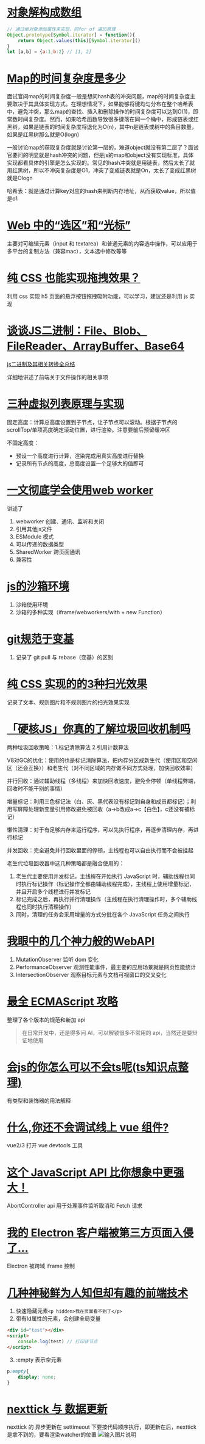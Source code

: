 # [对象解构成数组](https://juejin.cn/post/7374308419074146313#heading-4)
```js
// 通过给对象添加属性来实现，同for of 遍历原理
Object.prototype[Symbol.iterator] = function(){
    return Object.values(this)[Symbol.iterator]()
}
let [a,b] = {a:1,b:2} // [1, 2]

```

# [Map的时间复杂度是多少](https://juejin.cn/post/7374685303884562484#heading-14)

面试官问map的时间复杂度一般是想问hash表的冲突问题，map的时间复杂度主要取决于其具体实现方式。在理想情况下，如果能够将键均匀分布在整个哈希表中，避免冲突，那么map的查找、插入和删除操作的时间复杂度可以达到O(1)，即常数时间复杂度。然而，如果哈希函数导致很多键落在同一个桶中，形成链表或红黑树，如果是链表的时间复杂度将退化为O(n)，其中n是链表或树中的条目数量，如果是红黑树那么就是O(logn)

一般讨论map的获取复杂度就是讨论第一层的，难道object就没有第二层了？面试官要问的明显就是hash冲突的问题，但是js的map和object没有实现标准，具体实现都看具体的引擎是怎么实现的。常见的hash冲突就是用链表，然后太长了就用红黑树，所以不冲突复杂度是O1，冲突了变成链表就是On，太长了变成红黑树就是Ologn

哈希表：就是通过计算key对应的hash来判断内存地址，从而获取value，所以值是o1

# [Web 中的“选区”和“光标”](https://juejin.cn/post/7068232010304585741)
主要对可编辑元素（input 和 textarea）和普通元素的内容选中操作，可以应用于多平台的复制方法（兼容mac），文本选中修改等等

# [纯 CSS 也能实现拖拽效果？](https://juejin.cn/post/6933016266365992974)
利用 css 实现 h5 页面的悬浮按钮拖拽吸附功能，可以学习，建议还是利用 js 实现

# [谈谈JS二进制：File、Blob、FileReader、ArrayBuffer、Base64](https://zhuanlan.zhihu.com/p/568915443)
[js二进制及其相关转换全总结](https://juejin.cn/post/7395866692798201871)

详细地讲述了前端关于文件操作的相关事项

# [三种虚拟列表原理与实现](https://juejin.cn/post/7232856799170805820?searchId=20240703181150A4BFBFCDAB5353255527)
固定高度：计算总高度设置到子节点，让子节点可以滚动。根据子节点的scrollTop/单项高度确定滚动位置，进行渲染。注意要前后预留缓冲区

不固定高度：
- 预设一个高度进行计算，渲染完成用真实高度进行替换
- 记录所有节点的高度，总高度设置一个足够大的值即可

# [一文彻底学会使用web worker](https://juejin.cn/post/7139718200177983524)
讲述了
1. webworker 创建、通讯、监听和关闭
2. 引用其他js文件
3. ESModule 模式
4. 可以传递的数据类型
5. SharedWorker 跨页面通讯
6. 兼容性

# [js的沙箱环境](https://juejin.cn/post/7346865556328644623)
1. 沙箱使用环境
2. 沙箱的多种实现（iframe/webworkers/with + new Function）

# [git规范于变基](https://juejin.cn/post/7389650358539255845)
1. 记录了 git pull 与 rebase（变基）的区别

# [纯 CSS 实现的的3种扫光效果](https://juejin.cn/post/7385935890931712019)
记录了文本、规则图片和不规则图片的扫光效果实现

# [「硬核JS」你真的了解垃圾回收机制吗](https://juejin.cn/post/6981588276356317214)
两种垃圾回收策略：1.标记清除算法 2.引用计数算法

V8对GC的优化：使用的也是标记清除算法，把内存分区成新生代（使用区和空闲区（还会互换））和老生代（对不同区域的内存做不同方式处理，加快回收效率）

并行回收：通过辅助线程（多线程）来加快回收速度，避免全停顿（单线程弊端，回收时不能干别的事情）

增量标记：利用三色标记法（白、灰、黑代表没有标记到自身和成员都标记）；利用写屏障处理新变量引用修改避免被回收（a->b改成a->c【白色】，c还没有被标记）

懒性清理：对于有足够内存来运行程序，可以先执行程序，再逐步清理内存，再进行标记

并发回收：完全避免并行回收里面的停顿，主线程也可以自由执行而不会被挂起

老生代垃圾回收器中这几种策略都是融合使用的：
1. 老生代主要使用并发标记，主线程在开始执行 JavaScript 时，辅助线程也同时执行标记操作（标记操作全都由辅助线程完成），主线程上使用增量标记，并且开启多个线程进行并发标记
2. 标记完成之后，再执行并行清理操作（主线程在执行清理操作时，多个辅助线程也同时执行清理操作）
3. 同时，清理的任务会采用增量的方式分批在各个 JavaScript 任务之间执行

# [我眼中的几个神力般的WebAPI](https://juejin.cn/post/7403758419361202239)
1. MutationObserver 监听 dom 变化
2. PerformanceObserver 观测性能事件，最主要的应用场景就是网页性能统计
3. IntersectionObserver 观察目标元素与文档可视窗口的交叉变化

# [最全 ECMAScript 攻略](https://juejin.cn/post/6968269593206849572)
整理了各个版本的规范和新加 api

> 在日常开发中，还是得多问 AI，可以解锁很多不常用的 api，当然还是要辩证地使用

# [会js的你怎么可以不会ts呢(ts知识点整理)](https://juejin.cn/post/7416272705513685001)
有类型和装饰器的用法解释

# [什么,你还不会调试线上 vue 组件?](https://juejin.cn/post/7324643000700502031)
vue2/3 打开 vue devtools 工具

# [这个 JavaScript API 比你想象中更强大！](https://juejin.cn/post/7420780282881245184)
AbortController api 用于处理事件监听取消和 Fetch 请求

# [我的 Electron 客户端被第三方页面入侵了...](https://juejin.cn/post/7398418805971877914)
Electron 被跨域 iframe 控制

# [几种神秘鲜为人知但却有趣的前端技术](https://juejin.cn/post/7423314983884292134)
1. 快速隐藏元素`<p hidden>我在页面看不到了</p>`
2. 带有Id属性的元素，会创建全局变量
``` html
<div id="test"></div>
<script>
    console.log(test) // 打印该节点
</script>
```
3. :empty 表示空元素
``` css
p:empty{   
    display: none;  
}
```

# [nexttick 与 数据更新](https://juejin.cn/post/7309668204103286818)
nexttick 的 异步更新在 settimeout 下要按代码顺序执行，即更新在后，nexttick 是拿不到的，要看渲染watcher的位置
![输入图片说明](../image/202410161423code.png)
